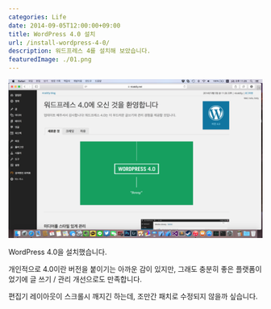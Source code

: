 ```yaml
---
categories: Life
date: 2014-09-05T12:00:00+09:00
title: WordPress 4.0 설치
url: /install-wordpress-4-0/
description: 워드프레스 4를 설치해 보았습니다.
featuredImage: ./01.png
---
```


![WordPress 4.0](01.png)

WordPress 4.0을 설치했습니다.

개인적으로 4.0이란 버전을 붙이기는 아까운 감이 있지만, 그래도 충분히 좋은 플랫폼이었기에 글 쓰기 / 관리 개선으로도 만족합니다.

편집기 레이아웃이 스크롤시 깨지긴 하는데, 조만간 패치로 수정되지 않을까 싶습니다.
